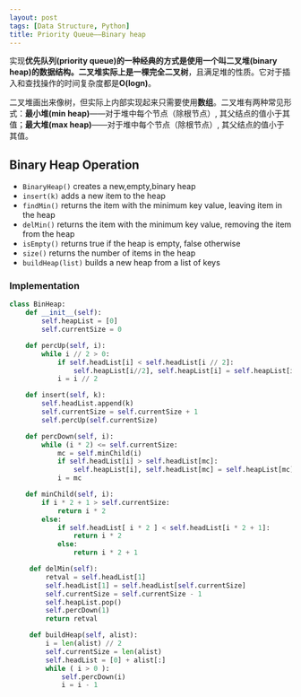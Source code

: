```yaml
---
layout: post
tags: [Data Structure, Python]
title: Priority Queue——Binary heap
---
```


实现**优先队列(priority queue)**的一种经典的方式是使用一个叫**二叉堆(binary heap)**的数据结构。二叉堆实际上是一棵**完全二叉树**，且满足堆的性质。它对于插入和查找操作的时间复杂度都是**O(logn)**。

二叉堆画出来像树，但实际上内部实现起来只需要使用**数组**。二叉堆有两种常见形式：**最小堆(min heap)**——对于堆中每个节点（除根节点）, 其父结点的值小于其值；**最大堆(max heap)**——对于堆中每个节点（除根节点）, 其父结点的值小于其值。


## Binary Heap Operation

+ `BinaryHeap()` creates a new,empty,binary heap
+ `insert(k)` adds a new item to the heap
+ `findMin()` returns the item with the minimum key value, leaving item in the heap
+ `delMin()` returns the item with the minimum key value, removing the item from the heap
+ `isEmpty()` returns true if the heap is empty, false otherwise
+ `size()` returns the number of items in the heap
+ `buildHeap(list)` builds a new heap from a list of keys


### Implementation

```python
class BinHeap:
    def __init__(self):
        self.heapList = [0]
        self.currentSize = 0

    def percUp(self, i):
        while i // 2 > 0:
            if self.headList[i] < self.headList[i // 2]:
                self.heapList[i//2], self.heapList[i] = self.heapList[i], self.heapList[i//2]
            i = i // 2

    def insert(self, k):
        self.headList.append(k)
        self.currentSize = self.currentSize + 1
        self.percUp(self.currentSize)

    def percDown(self, i):
        while (i * 2) <= self.currentSize:
            mc = self.minChild(i)
            if self.headList[i] > self.headList[mc]:
                self.heapList[i], self.headList[mc] = self.heapList[mc], self.heapList[i]
            i = mc

    def minChild(self, i):
        if i * 2 + 1 > self.currentSize:
            return i * 2
        else:
            if self.headList[ i * 2 ] < self.headList[i * 2 + 1]:
                return i * 2
            else:
                return i * 2 + 1

     def delMin(self):
         retval = self.headList[1]
         self.headList[1] = self.headList[self.currentSize]
         self.currentSize = self.currentSize - 1
         self.heapList.pop()
         self.percDown(1)
         return retval

     def buildHeap(self, alist):
         i = len(alist) // 2
         self.currentSize = len(alist)
         self.headList = [0] + alist[:]
         while ( i > 0 ):
             self.percDown(i)
             i = i - 1
```
